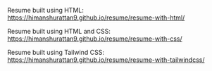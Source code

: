 Resume built using HTML: https://himanshurattan9.github.io/resume/resume-with-html/

Resume built using HTML and CSS: https://himanshurattan9.github.io/resume/resume-with-css/

Resume built using Tailwind CSS: https://himanshurattan9.github.io/resume/resume-with-tailwindcss/